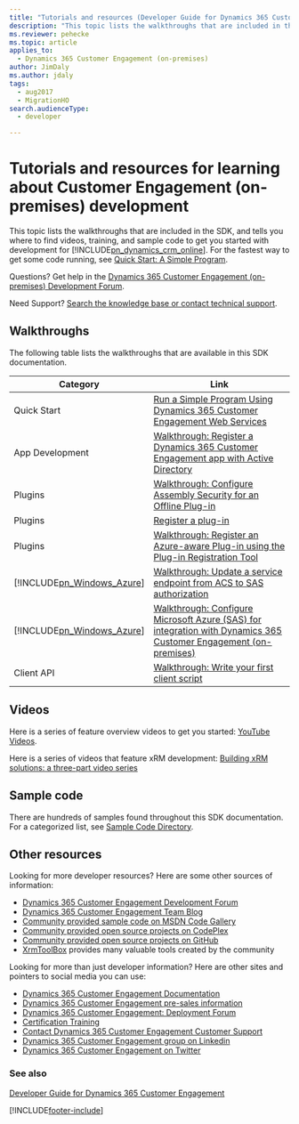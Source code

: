 ```yaml
---
title: "Tutorials and resources (Developer Guide for Dynamics 365 Customer Engagement (on-premises)) | MicrosoftDocs"
description: "This topic lists the walkthroughs that are included in the SDK, and tells you where to find videos, training, and sample code to get you started with development for Dynamics 365 Customer Engagement (on-premises)."
ms.reviewer: pehecke
ms.topic: article
applies_to: 
  - Dynamics 365 Customer Engagement (on-premises)
author: JimDaly
ms.author: jdaly
tags: 
  - aug2017
  - MigrationHO
search.audienceType: 
  - developer

---
```

# Tutorials and resources for learning about Customer Engagement (on-premises) development

This topic lists the walkthroughs that are included in the SDK, and tells you where to find videos, training, and sample code to get you started with development for [!INCLUDE[pn_dynamics_crm_online](../includes/pn-dynamics-crm-online.md)]. For the fastest way to get some code running, see [Quick Start: A Simple Program](simple-program-web-services.md).

Questions? Get help in the [Dynamics 365 Customer Engagement (on-premises) Development Forum](https://social.microsoft.com/Forums/home?forum=crmdevelopment).

Need Support? [Search the knowledge base or contact technical support](https://go.microsoft.com/fwlink/p/?LinkID=394391).
<!-- TODO: Verify that this is still the correct link for support -->

<a name="walk"></a>

## Walkthroughs

The following table lists the walkthroughs that are available in this SDK documentation.


|                           Category                            |                                                                              Link                                                                               |
|---------------------------------------------------------------|-----------------------------------------------------------------------------------------------------------------------------------------------------------------|
|                          Quick Start                          |                                     [Run a Simple Program Using Dynamics 365 Customer Engagement Web Services](simple-program-web-services.md)                                      |
|                        App Development                        |                         [Walkthrough: Register a Dynamics 365 Customer Engagement app with Active Directory](walkthrough-register-app-active-directory.md)                          |
|                            Plugins                            |                  [Walkthrough: Configure Assembly Security for an Offline Plug-in](walkthrough-configure-assembly-security-offline-plugin.md)                   |
|                            Plugins                            |              [Register a plug-in](/powerapps/developer/common-data-service/register-plug-in)               |
|                            Plugins                            | [Walkthrough: Register an Azure-aware Plug-in using the Plug-in Registration Tool](walkthrough-register-azure-aware-plug-in-using-plug-in-registration-tool.md) |
| [!INCLUDE[pn_Windows_Azure](../includes/pn-windows-azure.md)] |              [Walkthrough: Update a service endpoint from ACS to SAS authorization](walkthrough-update-service-endpoint-acs-sas-authorization.md)               |
| [!INCLUDE[pn_Windows_Azure](../includes/pn-windows-azure.md)] |                [Walkthrough: Configure Microsoft Azure (SAS) for integration with Dynamics 365 Customer Engagement (on-premises)](walkthrough-configure-azure-sas-integration.md)                 |
|                          Client API                           |                             [Walkthrough: Write your first client script](/powerapps/developer/model-driven-apps/clientapi/walkthrough-write-your-first-client-script)                              |

<a name="bkmk_video"></a>

## Videos

Here is a series of feature overview videos to get you started: [YouTube Videos](https://www.youtube.com/channel/UCJGCg4rB3QSs8y_1FquelBQ/playlists?view=50&flow=list&shelf_id=14).

Here is a series of videos that feature xRM development: [Building xRM solutions: a three-part video series](https://blogs.msdn.com/b/crm/archive/2015/11/25/building-xrm-solutions-three-part-video-series-available.aspx)

<a name="samples"></a>

## Sample code

There are hundreds of samples found throughout this SDK documentation. For a categorized list, see [Sample Code Directory](sample-code-directory.md).

<a name="other"></a>

## Other resources

Looking for more developer resources? Here are some other sources of information:

- [Dynamics 365 Customer Engagement Development Forum](https://social.microsoft.com/Forums/home?forum=crmdevelopment)
- [Dynamics 365 Customer Engagement Team Blog](https://blogs.msdn.com/b/crm/)
- [Community provided sample code on MSDN Code Gallery](https://code.msdn.microsoft.com/site/search?query=crm%2Bonline&f%5B0%5D.Value=crm%2Bonline&f%5B0%5D.Type=SearchText&ac=4)
- [Community provided open source projects on CodePlex](https://www.codeplex.com/site/search?query=dynamics%20crm&sortBy=Relevance&licenses=|&ac=4)
- [Community provided open source projects on GitHub](https://github.com/search?q=dynamics+365&s=stars)
- [XrmToolBox](https://www.xrmtoolbox.com/) provides many valuable tools created by the community

Looking for more than just developer information? Here are other sites and pointers to social media you can use:

- [Dynamics 365 Customer Engagement Documentation](/dynamics365/)
- [Dynamics 365 Customer Engagement pre-sales information](https://www.microsoft.com/dynamics/default.aspx)
- [Dynamics 365 Customer Engagement: Deployment Forum](https://social.microsoft.com/Forums/crmdeployment/home/)
- [Certification Training](/dynamics365/get-started/training/)
- [Contact Dynamics 365 Customer Engagement Customer Support](https://go.microsoft.com/fwlink/p/?LinkID=394391)
- [Dynamics 365 Customer Engagement group on Linkedin](https://www.linkedin.com/groups/21231)
- [Dynamics 365 Customer Engagement on Twitter](https://twitter.com/MSFTDynamics365)

### See also

[Developer Guide for Dynamics 365 Customer Engagement](overview.md)



[!INCLUDE[footer-include](../../../includes/footer-banner.md)]

